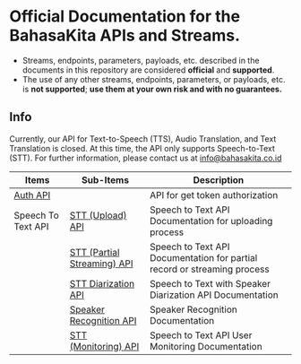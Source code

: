 # Official Documentation for the BahasaKita APIs and Streams.

* Streams, endpoints, parameters, payloads, etc. described in the documents in this repository are considered **official** and **supported**.
* The use of any other streams, endpoints, parameters, or payloads, etc. is **not supported**; **use them at your own risk and with no guarantees.**


## Info
Currently, our API for Text-to-Speech (TTS), Audio Translation, and Text Translation is closed. At this time, the API only supports Speech-to-Text (STT). For further information, please contact us at [info@bahasakita.co.id](info@bahasakita.co.id)

Items       | Sub-Items | Description |
------------        |------------ | ------------ |
[Auth API](./docs/Auth-API.md)       | | API for get token authorization |
 Speech To Text API       |[STT (Upload) API ](./docs/STT-API-Upload-Transcription.md) | Speech to Text API Documentation for uploading process |
 |      |[STT (Partial Streaming) API](./docs/STT-API-Partial-Record.md) | Speech to Text API Documentation for partial record or streaming process |
 |      |[STT Diarization API ](./docs/STT-API-Upload-Diarization.md) | Speech to Text  with Speaker Diarization API Documentation |
|      |[Speaker Recognition API](./docs/Speaker-Recognition-API.md) | Speaker Recognition Documentation |
 |      |[STT (Monitoring) API ](./docs/STT-API-Monitoring.md) | Speech to Text API User Monitoring Documentation |
